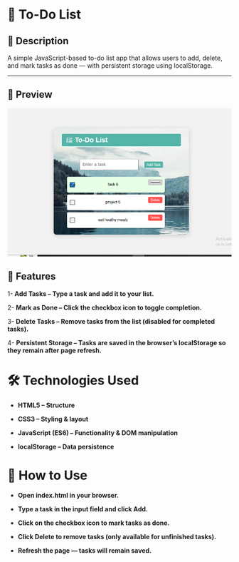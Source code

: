 # 📝 To-Do List 

## 📌 Description
A simple JavaScript-based to-do list app that allows users to add, delete, and mark tasks as done — with persistent storage using localStorage.

---
## 📸 Preview

![Preview Screenshot](Screenshot.png)  

## 🎯 Features
1- **Add Tasks – Type a task and add it to your list.**

2- **Mark as Done – Click the checkbox icon to toggle completion.**

3- **Delete Tasks – Remove tasks from the list (disabled for completed tasks).**

4- **Persistent Storage – Tasks are saved in the browser’s localStorage so they remain after page refresh.**


# 🛠 Technologies Used

- **HTML5 – Structure**

- **CSS3 – Styling & layout**

- **JavaScript (ES6) – Functionality & DOM manipulation**

- **localStorage – Data persistence**

# 🚀 How to Use

- **Open index.html in your browser.**

- **Type a task in the input field and click Add.**

- **Click on the checkbox icon to mark tasks as done.**

- **Click Delete to remove tasks (only available for unfinished tasks).**

- **Refresh the page — tasks will remain saved.**